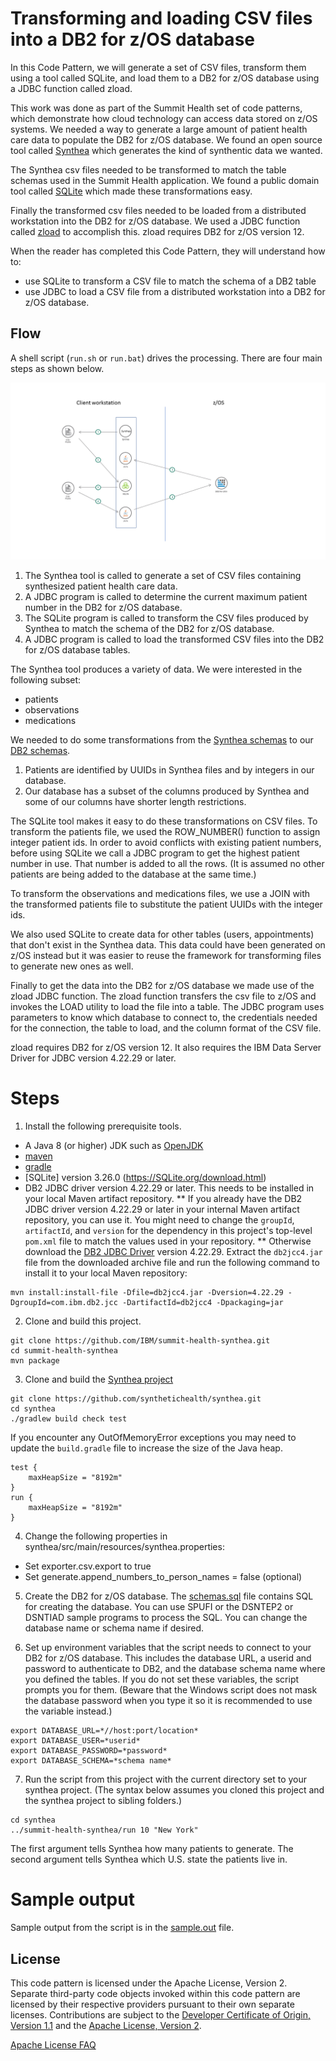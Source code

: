 # Transforming and loading CSV files into a DB2 for z/OS database

In this Code Pattern, we will generate a set of CSV files, transform them using a tool called SQLite, and load them to a DB2 for z/OS database using a JDBC function called zload.

This work was done as part of the Summit Health set of code patterns, which demonstrate how cloud technology can access data stored on z/OS systems.
We needed a way to generate a large amount of patient health care data to populate the DB2 for z/OS database.
We found an open source tool called [Synthea](https://github.com/synthetichealth/synthea/) which generates the kind of synthentic data we wanted.

The Synthea csv files needed to be transformed to match the table schemas used in the Summit Health application.
We found a public domain tool called [SQLite](https://www.SQLite.org/index.html) which made these transformations easy.

Finally the transformed csv files needed to be loaded from a distributed workstation into the DB2 for z/OS database.
We used a JDBC function called [zload](https://www.ibm.com/support/knowledgecenter/en/SSEPGG_11.1.0/com.ibm.db2.luw.apdv.java.doc/src/tpc/imjcc_tjv00027.html) to accomplish this.
zload requires DB2 for z/OS version 12.

When the reader has completed this Code Pattern, they will understand how to:

* use SQLite to transform a CSV file to match the schema of a DB2 table
* use JDBC to load a CSV file from a distributed workstation into a DB2 for z/OS database.

## Flow

A shell script (`run.sh` or `run.bat`) drives the processing.  There are four main steps as shown below.

![](doc/source/images/architecture.png)

1. The Synthea tool is called to generate a set of CSV files containing synthesized patient health care data.
2. A JDBC program is called to determine the current maximum patient number in the DB2 for z/OS database.
3. The SQLite program is called to transform the CSV files produced by Synthea to match the schema of the DB2 for z/OS database.
4. A JDBC program is called to load the transformed CSV files into the DB2 for z/OS database tables.

The Synthea tool produces a variety of data.  We were interested in the following subset:
* patients
* observations
* medications

We needed to do some transformations from the [Synthea schemas](https://github.com/synthetichealth/synthea/wiki/CSV-File-Data-Dictionary) to our [DB2 schemas](schemas.sql).
1. Patients are identified by UUIDs in Synthea files and by integers in our database.
2. Our database has a subset of the columns produced by Synthea and some of our columns have shorter length restrictions.

The SQLite tool makes it easy to do these transformations on CSV files.
To transform the patients file, we used the ROW_NUMBER() function to assign integer patient ids.
In order to avoid conflicts with existing patient numbers, before using SQLite we call a JDBC program to get the highest patient number in use.
That number is added to all the rows.
(It is assumed no other patients are being added to the database at the same time.)

To transform the observations and medications files, we use a JOIN with the transformed patients file to substitute the
patient UUIDs with the integer ids.

We also used SQLite to create data for other tables (users, appointments) that don't exist in the Synthea data.
This data could have been generated on z/OS instead but it was easier to reuse the framework for transforming files
to generate new ones as well.

Finally to get the data into the DB2 for z/OS database we made use of the zload JDBC function.
The zload function transfers the csv file to z/OS and invokes the LOAD utility to load the file into a table.
The JDBC program uses parameters to know which database to connect to, the credentials needed for the connection,
the table to load, and the column format of the CSV file.

zload requires DB2 for z/OS version 12.
It also requires the IBM Data Server Driver for JDBC version 4.22.29 or later.

# Steps

1. Install the following prerequisite tools.
* A Java 8 (or higher) JDK such as [OpenJDK](https://openjdk.java.net/install/index.html)
* [maven](https://maven.apache.org/download.cgi)
* [gradle](https://gradle.org/install/)
* [SQLite] version 3.26.0 (https://SQLite.org/download.html)
* DB2 JDBC driver version 4.22.29 or later.  This needs to be installed in your local Maven artifact repository.
** If you already have the DB2 JDBC driver version 4.22.29 or later in your internal Maven artifact repository, you can use it.
You might need to change the `groupId`, `artifactId`, and `version` for the dependency in this project's top-level `pom.xml` file to match the values used in your repository.
** Otherwise download the [DB2 JDBC Driver](http://www-01.ibm.com/support/docview.wss?uid=swg21363866) version 4.22.29.  Extract the `db2jcc4.jar` file from the downloaded archive file
and run the following command to install it to your local Maven repository:
```
mvn install:install-file -Dfile=db2jcc4.jar -Dversion=4.22.29 -DgroupId=com.ibm.db2.jcc -DartifactId=db2jcc4 -Dpackaging=jar
```

2. Clone and build this project.
```
git clone https://github.com/IBM/summit-health-synthea.git
cd summit-health-synthea
mvn package
```

3. Clone and build the [Synthea project](https://github.com/synthetichealth/synthea/)
```
git clone https://github.com/synthetichealth/synthea.git
cd synthea
./gradlew build check test
```

If you encounter any OutOfMemoryError exceptions you may need to update the `build.gradle` file to increase the size of the Java heap.

```
test {
    maxHeapSize = "8192m"
}
run {
    maxHeapSize = "8192m"
}
```

4. Change the following properties in synthea/src/main/resources/synthea.properties:
* Set exporter.csv.export to true
* Set generate.append_numbers_to_person_names = false (optional)

5. Create the DB2 for z/OS database.  The [schemas.sql](schemas.sql) file contains SQL for creating the database.  You can use SPUFI
or the DSNTEP2 or DSNTIAD sample programs to process the SQL.  You can change the database name or schema name if desired.

6. Set up environment variables that the script needs to connect to your DB2 for z/OS database.
This includes the database URL, a userid and password to authenticate to DB2, and the database schema name where you defined the tables.
If you do not set these variables, the script prompts you for them.  (Beware that the Windows
script does not mask the database password when you type it so it is recommended to use the
variable instead.)

```
export DATABASE_URL=*//host:port/location*
export DATABASE_USER=*userid*
export DATABASE_PASSWORD=*password*
export DATABASE_SCHEMA=*schema name*
```

7. Run the script from this project with the current directory set to your synthea project.
(The syntax below assumes you cloned this project and the synthea project to sibling folders.)

```
cd synthea
../summit-health-synthea/run 10 "New York"
```

The first argument tells Synthea how many patients to generate.
The second argument tells Synthea which U.S. state the patients live in.

# Sample output

Sample output from the script is in the [sample.out](sample.out) file.

## License

This code pattern is licensed under the Apache License, Version 2.
Separate third-party code objects invoked within this code pattern are licensed by their respective providers pursuant to their own separate licenses.
Contributions are subject to the [Developer Certificate of Origin, Version 1.1](https://developercertificate.org/) and the [Apache License, Version 2](https://www.apache.org/licenses/LICENSE-2.0.txt).

[Apache License FAQ](https://www.apache.org/foundation/license-faq.html#WhatDoesItMEAN)